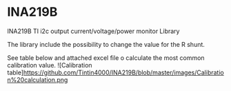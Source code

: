 # INA219B
INA219B TI i2c output current/voltage/power monitor Library

The library include the possibility to change the value for the R shunt.

See table below and attached excel file o calculate the most common calibration value.
![Calibration table]https://github.com/Tintin4000/INA219B/blob/master/images/Calibration%20calculation.png

